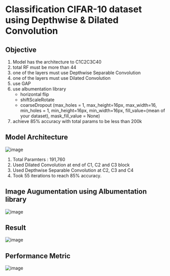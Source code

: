 # Classification CIFAR-10 dataset using Depthwise & Dilated Convolution
## Objective
1. Model has the architecture to C1C2C3C40
2. total RF must be more than 44
3. one of the layers must use Depthwise Separable Convolution
4. one of the layers must use Dilated Convolution
5. use GAP
6. use albumentation library
   * horizontal flip
   * shiftScaleRotate
   * coarseDropout (max_holes = 1, max_height=16px, max_width=16, min_holes = 1, min_height=16px, min_width=16px, fill_value=(mean of your dataset), mask_fill_value = None)
8. achieve 85% accuracy with total params to be less than 200k

## Model Architecture
![image](https://github.com/PRIYE/ERAV2_Session9/assets/7592375/4d738c87-6307-4392-8f18-f988be5af4a9)

1. Total Paramters : 191,760
2. Used Dilated Convolution at end of C1, C2 and C3 block
3. Used Depthwise Separable Convolution at C2, C3 and C4
4. Took 55 iterations to reach 85% accuracy.
   
## Image Augumentation using Albumentation library
![image](https://github.com/PRIYE/ERAV2_Session9/assets/7592375/f5ef7248-78a7-4f99-a2d4-3446b4be22f7)


## Result
![image](https://github.com/PRIYE/ERAV2_Session9/assets/7592375/16dfe559-04a2-47f0-8742-04d159c66d13)

## Performance Metric
![image](https://github.com/PRIYE/ERAV2_Session9/assets/7592375/099c8660-b5cd-425e-b40d-5adb8f708d25)


